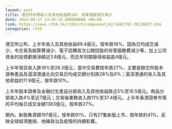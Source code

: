 ```yaml
---
layout: post
title: 港交所中期收入及其他收益跌18%　受累港股成交減少
date: 2022-08-17 13:45:33.000000000 +08:00
link: https://news.rthk.hk/rthk/ch/component/k2/1662792-20220817.htm
categories: rthk
---
```


港交所公布，上半年收入及其他收益89.4億元，按年跌18%，因為日均成交減少，令交易及結算費減少、電子認購首次公開招股的存管服務費減少等，加上公司資金的投資虧損淨額近3.8億元，而去年同期錄得收益逾4億元。

上半年現貨收入跌18%至26.3億元，當中交易費按年跌27%，主要是聯交所股本證券產品及滬深港通北向交易日均成交額分別跌28%及9%；滬深港通的收入及其他收益約11.9億元，按年跌10%。

上半年股本證券及金融衍生產品分部收入及其他收益跌近5%至16.5億元。商品分部收入跌4%至近7億元；交易後業務收入跌11%至37.4億元。上半年香港證券市場的平均每日成交金額1383億元，按年跌27%。

期內，新股集資額197億元，按年跌91%，只有27隻新股上市，按年跌約41%，反映全球經濟脆弱、地緣政治及疫情的持續影響。
